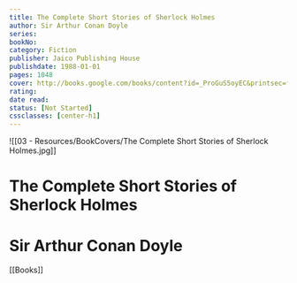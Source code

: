 ```yaml
---
title: The Complete Short Stories of Sherlock Holmes 
author: Sir Arthur Conan Doyle 
series: 
bookNo: 
category: Fiction 
publisher: Jaico Publishing House 
publishdate: 1988-01-01 
pages: 1048 
cover: http://books.google.com/books/content?id=_ProGuS5oyEC&printsec=frontcover&img=1&zoom=1&edge=curl&source=gbs_api 
rating: 
date read: 
status: [Not Started]
cssclasses: [center-h1]
---
```

![[03 - Resources/BookCovers/The Complete Short Stories of Sherlock Holmes.jpg]]
# The Complete Short Stories of Sherlock Holmes
# Sir Arthur Conan Doyle







[[Books]]